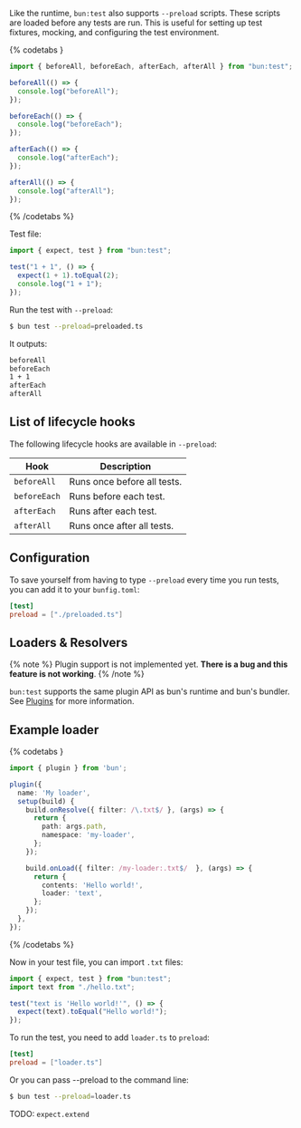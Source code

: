 Like the runtime, `bun:test` also supports `--preload` scripts. These scripts are loaded before any tests are run. This is useful for setting up test fixtures, mocking, and configuring the test environment.

{% codetabs }

```ts#preloaded.ts
import { beforeAll, beforeEach, afterEach, afterAll } from "bun:test";

beforeAll(() => {
  console.log("beforeAll");
});

beforeEach(() => {
  console.log("beforeEach");
});

afterEach(() => {
  console.log("afterEach");
});

afterAll(() => {
  console.log("afterAll");
});
```

{% /codetabs %}

Test file:

```ts
import { expect, test } from "bun:test";

test("1 + 1", () => {
  expect(1 + 1).toEqual(2);
  console.log("1 + 1");
});
```

Run the test with `--preload`:

```sh
$ bun test --preload=preloaded.ts
```

It outputs:

```sh
beforeAll
beforeEach
1 + 1
afterEach
afterAll
```

## List of lifecycle hooks

The following lifecycle hooks are available in `--preload`:

| Hook         | Description                 |
| ------------ | --------------------------- |
| `beforeAll`  | Runs once before all tests. |
| `beforeEach` | Runs before each test.      |
| `afterEach`  | Runs after each test.       |
| `afterAll`   | Runs once after all tests.  |

## Configuration

To save yourself from having to type `--preload` every time you run tests, you can add it to your `bunfig.toml`:

```toml
[test]
preload = ["./preloaded.ts"]
```

## Loaders & Resolvers

{% note %}
Plugin support is not implemented yet. **There is a bug and this feature is not working**.
{% /note %}

`bun:test` supports the same plugin API as bun's runtime and bun's bundler. See [Plugins](docs/bundler/plugins#usage) for more information.

## Example loader

{% codetabs }

```ts#loader.ts
import { plugin } from 'bun';

plugin({
  name: 'My loader',
  setup(build) {
    build.onResolve({ filter: /\.txt$/ }, (args) => {
      return {
        path: args.path,
        namespace: 'my-loader',
      };
    });

    build.onLoad({ filter: /my-loader:.txt$/  }, (args) => {
      return {
        contents: 'Hello world!',
        loader: 'text',
      };
    });
  },
});
```

{% /codetabs %}

Now in your test file, you can import `.txt` files:

```ts#my-test.test.ts
import { expect, test } from "bun:test";
import text from "./hello.txt";

test("text is 'Hello world!'", () => {
  expect(text).toEqual("Hello world!");
});
```

To run the test, you need to add `loader.ts` to `preload`:

```toml
[test]
preload = ["loader.ts"]
```

Or you can pass --preload to the command line:

```sh
$ bun test --preload=loader.ts
```

TODO: `expect.extend`
